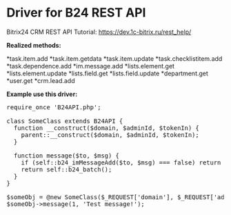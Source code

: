 # Driver for B24 REST API

Bitrix24 CRM REST API Tutorial: https://dev.1c-bitrix.ru/rest_help/

<b>Realized methods:</b>

*task.item.add
*task.item.getdata
*task.item.update
*task.checklistitem.add
*task.dependence.add
*im.message.add
*lists.element.get
*lists.element.update
*lists.field.get
*lists.field.update
*department.get
*user.get
*crm.lead.add

<b>Example use this driver:</b>

<pre>require_once 'B24API.php';

class SomeClass extends B24API {
  function __construct($domain, $adminId, $tokenIn) {
    parent::__construct($domain, $adminId, $tokenIn);
  }

  function message($to, $msg) {
    if (self::b24_imMessageAdd($to, $msg) === false) return false;
    return self::b24_batch();
  }
}

$someObj = @new SomeClass($_REQUEST['domain'], $_REQUEST['adminId'], $_REQUEST['tokenIn']);
$someObj->message(1, 'Test message!');</pre>
